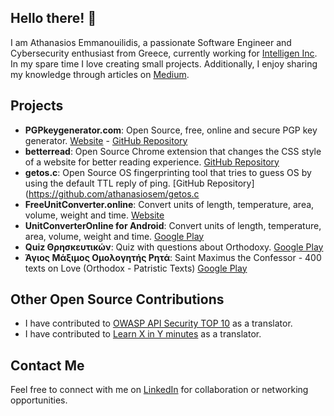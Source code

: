 ## Hello there! 👋
I am Athanasios Emmanouilidis, a passionate Software Engineer and Cybersecurity enthusiast from Greece, currently working for [Intelligen Inc](https://www.intelligen.com). 
In my spare time I love creating small projects. Additionally, I enjoy sharing my knowledge through articles on [Medium](https://medium.com/@emmandev).

## Projects

- **PGPkeygenerator.com**: Open Source, free, online and secure PGP key generator. [Website](https://pgpkeygenerator.com) - [GitHub Repository](https://github.com/athanasiosem/pgpkeygenerator.com)
- **betterread**: Open Source Chrome extension that changes the CSS style of a website for better reading experience. [GitHub Repository](https://github.com/athanasiosem/betterread)
- **getos.c**: Open Source OS fingerprinting tool that tries to guess OS by using the default TTL reply of ping. [GitHub Repository](https://github.com/athanasiosem/getos.c
- **FreeUnitConverter.online**: Convert units of length, temperature, area, volume, weight and time. [Website](https://freeunitconverter.online)
- **UnitConverterOnline for Android**: Convert units of length, temperature, area, volume, weight and time. [Google Play](https://play.google.com/store/apps/details?id=online.freeunitconverter&hl=en_US&gl=US)
- **Quiz Θρησκευτικών**: Quiz with questions about Orthodoxy. [Google Play](https://play.google.com/store/apps/details?id=io.github.athanasiosem.religiousKnowledgeQuiz&hl=el&gl=US)
- **Άγιος Μάξιμος Ομολογητής Ρητά**: Saint Maximus the Confessor - 400 texts on Love (Orthodox - Patristic Texts) [Google Play](https://play.google.com/store/apps/details?id=io.github.athanasiosem.agiosmaximos400kefalaiaperiagapis&hl=el&gl=US)

## Other Open Source Contributions

- I have contributed to [OWASP API Security TOP 10](https://owasp.org/API-Security/editions/2019/el-gr/0x00-header/) as a translator.
- I have contributed to [Learn X in Y minutes](https://learnxinyminutes.com/docs/el-gr/json-gr/) as a translator.

## Contact Me

Feel free to connect with me on [LinkedIn](https://www.linkedin.com/in/athanasiosem/) for collaboration or networking opportunities.
